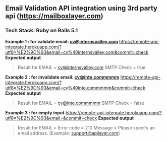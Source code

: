 

## Email Validation API integration using  3rd party api (https://mailboxlayer.com) 
### Tech Stack: Ruby on Rails 5.1 


**Example 1 :  for validate email: cv@internsvalley.com**
https://remote-api-integrate.herokuapp.com/?utf8=%E2%9C%93&email=cv%40internsvalley.com&commit=check 
**Expected output**
> Result for EMAIL = cv@internsvalley.com 
> SMTP Check = true


**Example 2 :  for invalidate email: cv@inte.commmmm**
https://remote-api-integrate.herokuapp.com/?utf8=%E2%9C%93&email=cv%40inte.commmmm&commit=check
**Expected output**
> Result for EMAIL = cv@inte.commmmm 
> SMTP Check = false


**Example 3 :  for empty input**
https://remote-api-integrate.herokuapp.com/?utf8=%E2%9C%93&email=&commit=check
**Expected output**
> Result for EMAIL = 
> Error code = 210 
> Message = Please specify an email address. [Example: support@apilayer.com]



